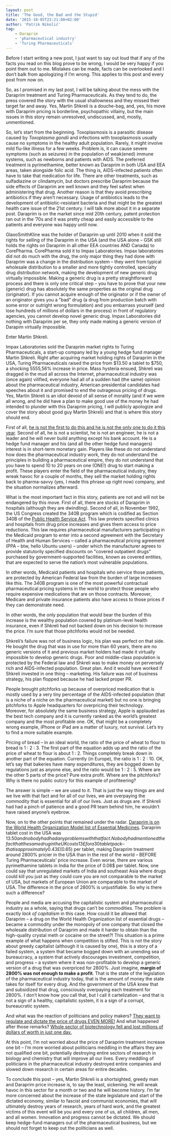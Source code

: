 ```yaml
---
layout: post
title: 'The Good, the Bad and the Stupid'
date: '2015-10-05T23:21:08+02:00'
author: 'Patrik Nikolić'
tag:
    - Daraprim
    - 'pharmaceutical industry'
    - 'Turing Pharmaceuticals'
---
```


Before I start writing a new post, I just want to say out loud that if any of the facts you read on this blog prove to be wrong, I would be very happy if you point them out to me. Mistakes can be made, facts can be overlooked and I don’t balk from apologizing if I’m wrong. This applies to this post and every post from now on.

So, as I promised in my last post, I will be talking about the mess with the Daraprim treatment and Turing Pharmaceuticals. As they tend to do, the press covered the story with the usual shallowness and they missed their target far and away. Yes, Martin Shkreli is a douche-bag, and, yes, his move with Daraprim pricing is borderline, psychopathic villainy, but the main issues in this story remain unresolved, undiscussed, and, mostly, unmentioned.

So, let’s start from the beginning. Toxoplasmosis is a parasitic disease caused by *Toxoplasma gondii* and infections with toxoplasmosis usually cause no symptoms in the healthy adult population. Rarely, it might involve mild flu-like illness for a few weeks. Problem is, it can cause severe symptoms (such as seizures) in the population of weak(ened) immune systems, such as newborns and patients with AIDS. The preferred treatment is pyrimethamine, better known as Daraprim in both USA and EEA areas, taken alongside folic acid. The thing is, AIDS-infected patients often have to take that medication for life. There are other treatments, such as sulfadiazine or clindamycin, but doctors prescribe Daraprim because the side effects of Daraprim are well known and they feel safest when administering that drug. Another reason is that they avoid prescribing antibiotics if they aren’t necessary. Usage of antibiotics leads to the development of antibiotic-resistant bacteria and that might be the greatest health care issue of the 21st century. I will talk more about it in a separate post. Daraprim is on the market since mid 20th century, patent protection ran out in the ’70s and it was pretty cheap and easily accessible to the patients and everyone was happy until now.

GlaxoSmithKline was the holder of Daraprim up until 2010 when it sold the rights for selling of the Daraprim in the USA (and the USA alone – GSK still holds the rights on Daraprim in all other EEA countries AND Canada) to CorePharma. CorePharma sold it to Impax Laboratories. Impax laboratories did not do much with the drug, the only major thing they had done with Daraprim was a change in the distribution system – they went from typical wholesale distribution to a smaller and more tightly controlled, specialty drug distribution network, making the development of new generic drug virtually impossible. Making a generic drug is a pretty straightforward process and there is only one critical step – you have to prove that your new (generic) drug has absolutely the same properties as the original drug (originator). If you cannot acquire enough of the originator or if the owner of an originator gives you a "bad" drug (a drug from production batch with some error or outright wrong formulation) and you embarrass yourself (and lose hundreds of millions of dollars in the process) in front of regulatory agencies, you cannot develop novel generic drug. Impax Laboratories did nothing with Daraprim per se, they only made making a generic version of Darapim virtually impossible.

Enter Martin Shkreli.

Impax Laboratories sold the Daraprim market rights to Turing Pharmaceuticals, a start-up company led by a young hedge fund manager Martin Shkreli. Right after acquiring market holding rights of Daraprim in the USA, Turing Pharmaceuticals raised the price from $13.50 a tablet to $750, a shocking 5555,56% increase in price. Mass hysteria ensued, Shkreli was dragged in the mud all across the Internet, pharmaceutical industry was (once again) vilified, everyone had all of a sudden had (the same) opinion about the pharmaceutical industry, American presidential candidates had speeches about it and promised to end the outrageous pricing of drugs. Yes, Martin Shkreli is an idiot devoid of all sense of morality (and if we were all wrong, and he did have a plan to make good use of the money he had intended to plunder with this Daraprim pricing, I will publicly apologize and cover the story about good guy Martin Shkreli) and that is where this story should end.

First of all, [he is not the first to do this and he is not the only one to do it this year](https://www.nytimes.com/2015/09/21/business/a-huge-overnight-increase-in-a-drugs-price-raises-protests.html). Second of all, he is not a scientist, he is not an engineer, he is not a leader and he will never build anything except his bank account. He is a hedge fund manager and his (and all the other hedge fund managers) interest is in short-term monetary gain. Players like these do not understand how does the pharmaceutical industry work, they do not understand the principles in building a pharmaceutical empire, they do not understand that you have to spend 10 to 20 years on one (ONE!) drug to start making a profit. These players enter the field of the pharmaceutical industry, they wreak havoc for a couple of months, they sell the market holding rights back to pharma-savvy (yes, I made this phrase up right now) company, and the situation normalizes afterward.

What is the most important fact in this story, patients are not and will not be endangered by this move. First of all, there are stocks of Daraprim in hospitals (although they are dwindling). Second of all, in November 1992, the US Congress created the 340B program which is codified as Section 340B of the [Public Health Service Act](https://en.wikipedia.org/wiki/Public_Health_Service_Act). This law protects specified clinics and hospitals from drug price increases and gives them access to price reductions. This law requires pharmaceutical manufacturers participating in the Medicaid program to enter into a second agreement with the Secretary of Health and Human Services – called a pharmaceutical pricing agreement (PPA – btw, hello Ubuntu users) – under which the manufacturer agrees to provide statutorily specified discounts on "covered outpatient drugs" purchased by government-supported facilities, known as covered entities, that are expected to serve the nation’s most vulnerable populations.

In other words, Medicaid patients and hospitals who service those patients, are protected by American Federal law from the burden of large increases like this. The 340B program is one of the most powerful contractual pharmaceutical pricing systems in the world to protect those people who require expensive medications that are on those contracts. Moreover, Medicare and private insurance patients also have access to those prices if they can demonstrate need.

In other words, the only population that would bear the burden of this increase is the wealthy population covered by platinum-level health insurance, even if Shkreli had not backed down on his decision to increase the price. I’m sure that those pitchforks would not be needed.

Shkreli’s failure was not of business logic, his plan was perfect on that side. He bought the drug that was in use for more than 60 years, there are no generic versions of it and previous market holders had made it virtually impossible to develop generic drugs. Poor and middle-class population is protected by the Federal law and Shkreli was to make money on perversely rich and AIDS-infected population. Great plan. And it would have worked if Shkreli invested in one thing – marketing. His failure was not of business strategy, his plan flopped because he had lacked proper PR.

People brought pitchforks up because of overpriced medication that is mostly used by a very tiny percentage of the AIDS-infected population (that is a niche of a niche on the pharmaceutical market) but no one is bringing pitchforks to Apple headquarters for overpricing their technology. Moreover, for absolutely the same business strategy, Apple is applauded as the best tech company and it is currently ranked as the world’s greatest company and the most profitable one. OK, that might be a completely wrong example, iPhone or iPad are a matter of luxury, not survival. Let’s try to find a more suitable example.

Pricing of bread – in an ideal world, the ratio of the price of wheat to flour to bread is 1 : 2 : 3. The first part of the equation adds up and the ratio of the price of wheat to flour is about 1 : 2. Things completely break down in another part of the equation. Currently (in Europe), the ratio is 1 : 2 : 10. OK, let’s say that bakeries have many expenditures, they are bogged down by regulations just as anyone else, and the ratio would be 1 : 2 : 5. Where are the other 5 parts of the price? Pure extra profit. Where are the pitchforks? Why is there no public outcry for this example of profiteering?

The answer is simple – we are used to it. That is just the way things are and we live with that fact and for all of our lives, we are overpaying the commodity that is essential for all of our lives. Just as drugs are. If Shkreli had had a pinch of patience and a good PR team behind him, he wouldn’t have raised anyone’s eyebrow.

Now, on to the other points that remained under the radar. [Daraprim is on the World Health Organization Model list of Essential Medicines](https://list.essentialmeds.org/medicines/384). Daraprim tablet cost in the USA was $13.50 and nobody had had any problems with that fact. Nobody had mentioned the fact that the same drug in the UK costs 13£ for a 30 tablet pack – that is approximately 0.43£ (0.65$) per tablet, making Daraprim treatment around 2800% pricier in the USA than in the rest of the world – BEFORE Turing Pharmaceuticals’ price increase. Even worse, there are various pyrimethamine tablets in India for the price of 0.08$ per tablet. Now, one could say that unregulated markets of India and southeast Asia where drugs could kill you just as they could cure you are not comparable to the market of USA, but markets of European Union are comparable to the market of USA. The difference in the price of 2800% is unjustifiable. So why is there such a difference?

People and media are accusing the capitalistic system and pharmaceutical industry as a whole, saying that drugs can’t be commodities. The problem is exactly *lack of capitalism* in this case. How could it be allowed that Daraprim – a drug on the World Health Organization list of essential drugs – became a commodity under the monopoly of one company that closed the wholesale distribution of Daraprim and made it harder to obtain than the high-quality crystal meth or cocaine on the street?! This situation is a prime example of what happens when competition is stifled. This is not the story about greedy capitalist (although it is caused by one), this is a story of a failed system, a system that became bogged down with an unending sea of bureaucracy, a system that actively discourages investment, competition, and progress – a system where it was non-profitable to develop a generic version of a drug that was overpriced for 2800%. Just imagine, **margin of 2800% was not enough to make a profit**. That is the state of the legislation of the pharmaceutical industry today, that is the amount of money the state takes for itself for every drug. And the government of the USA knew that and subsidized that drug, consciously overpaying each treatment for 2800%. I don’t know how you call that, but I call it cartelization – and that is not a sign of a healthy, capitalistic system, it is a sign of a corrupt, bureaucratic system.

And what was the reaction of politicians and policy makers? [They want to regulate and dictate the price of drugs EVEN MORE!](https://www.dailykos.com/stories/2015/09/20/1423213/-Martin-Shkreli-s-greed-knows-no-end-Bernie-Sanders-is-the-only-Democrat-with-a-plan-to-stop-him) And what happened after those remarks? [Whole sector of biotechnology fell and lost millions of dollars of worth in just one day.](https://www.cnbc.com/2015/09/21/biotech-falls-on-clinton-price-gouging-comments.html)

At this point, I’m not worried about the price of Daraprim treatment increase one bit – I’m more worried about politicians meddling in the affairs they are not qualified one bit, potentially destroying entire sectors of research in biology and chemistry that will improve all our lives. Every meddling of politicians in the pharmaceutical industry destroyed entire companies and slowed down research in certain areas for entire decades.

To conclude this post – yes, Martin Shkreli is a shortsighted, greedy man and Daraprim price increase is, to say the least, sickening. He will wreak havoc in this sector for a month or two and he will become history. I’m far more concerned about the increase of the state legislature and start of the dictated economy, similar to fascist and communist economies, that will ultimately destroy years of research, years of hard work, and the greatest victims of this event will be you and every one of us, all children, all men, and all women. Innovation and progress cannot be dictated. We should keep hedge-fund managers out of the pharmaceutical business, but we should not forget to keep out the politicians as well.
